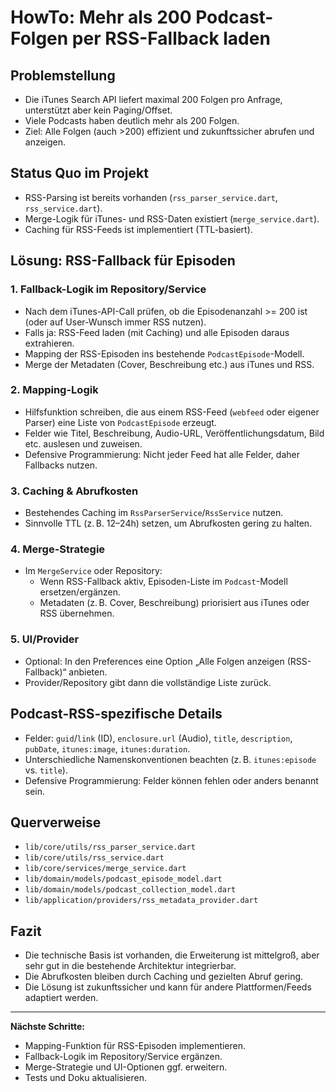 # HowTo: Mehr als 200 Podcast-Folgen per RSS-Fallback laden

## Problemstellung
- Die iTunes Search API liefert maximal 200 Folgen pro Anfrage, unterstützt aber kein Paging/Offset.
- Viele Podcasts haben deutlich mehr als 200 Folgen.
- Ziel: Alle Folgen (auch >200) effizient und zukunftssicher abrufen und anzeigen.

## Status Quo im Projekt
- RSS-Parsing ist bereits vorhanden (`rss_parser_service.dart`, `rss_service.dart`).
- Merge-Logik für iTunes- und RSS-Daten existiert (`merge_service.dart`).
- Caching für RSS-Feeds ist implementiert (TTL-basiert).

## Lösung: RSS-Fallback für Episoden

### 1. Fallback-Logik im Repository/Service
- Nach dem iTunes-API-Call prüfen, ob die Episodenanzahl >= 200 ist (oder auf User-Wunsch immer RSS nutzen).
- Falls ja: RSS-Feed laden (mit Caching) und alle Episoden daraus extrahieren.
- Mapping der RSS-Episoden ins bestehende `PodcastEpisode`-Modell.
- Merge der Metadaten (Cover, Beschreibung etc.) aus iTunes und RSS.

### 2. Mapping-Logik
- Hilfsfunktion schreiben, die aus einem RSS-Feed (`webfeed` oder eigener Parser) eine Liste von `PodcastEpisode` erzeugt.
- Felder wie Titel, Beschreibung, Audio-URL, Veröffentlichungsdatum, Bild etc. auslesen und zuweisen.
- Defensive Programmierung: Nicht jeder Feed hat alle Felder, daher Fallbacks nutzen.

### 3. Caching & Abrufkosten
- Bestehendes Caching im `RssParserService`/`RssService` nutzen.
- Sinnvolle TTL (z. B. 12–24h) setzen, um Abrufkosten gering zu halten.

### 4. Merge-Strategie
- Im `MergeService` oder Repository:
  - Wenn RSS-Fallback aktiv, Episoden-Liste im `Podcast`-Modell ersetzen/ergänzen.
  - Metadaten (z. B. Cover, Beschreibung) priorisiert aus iTunes oder RSS übernehmen.

### 5. UI/Provider
- Optional: In den Preferences eine Option „Alle Folgen anzeigen (RSS-Fallback)“ anbieten.
- Provider/Repository gibt dann die vollständige Liste zurück.

## Podcast-RSS-spezifische Details
- Felder: `guid`/`link` (ID), `enclosure.url` (Audio), `title`, `description`, `pubDate`, `itunes:image`, `itunes:duration`.
- Unterschiedliche Namenskonventionen beachten (z. B. `itunes:episode` vs. `title`).
- Defensive Programmierung: Felder können fehlen oder anders benannt sein.

## Querverweise
- `lib/core/utils/rss_parser_service.dart`
- `lib/core/utils/rss_service.dart`
- `lib/core/services/merge_service.dart`
- `lib/domain/models/podcast_episode_model.dart`
- `lib/domain/models/podcast_collection_model.dart`
- `lib/application/providers/rss_metadata_provider.dart`

## Fazit
- Die technische Basis ist vorhanden, die Erweiterung ist mittelgroß, aber sehr gut in die bestehende Architektur integrierbar.
- Die Abrufkosten bleiben durch Caching und gezielten Abruf gering.
- Die Lösung ist zukunftssicher und kann für andere Plattformen/Feeds adaptiert werden.

---

**Nächste Schritte:**
- Mapping-Funktion für RSS-Episoden implementieren.
- Fallback-Logik im Repository/Service ergänzen.
- Merge-Strategie und UI-Optionen ggf. erweitern.
- Tests und Doku aktualisieren.
